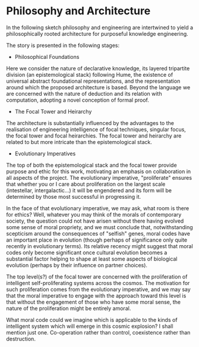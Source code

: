 # Philosophy and Architecture

In the following sketch philosophy and engineering are intertwined to yield a philosophically rooted architecture for purposeful knowledge engineering.

The story is presented in the following stages:

* Philosophical Foundations

Here we consider the nature of declarative knowledge, its layered tripartite division (an epistemological stack) following Hume, the existence of universal abstract foundational representations, and the representation around which the proposed architecture is based.
Beyond the language we are concerned with the nature of deduction and its relation with computation, adopting a novel conception of formal proof.

* The Focal Tower and Heirarchy

The architecture is substantially influenced by the advantages to the realisation of engineering intelligence of focal techniques, singular focus, the focal tower and focal heirarchies.
The focal tower and heirarchy are related to but more intricate than the epistemological stack.

* Evolutionary Imperatives

The top of both the epistemological stack and the focal tower provide purpose and ethic for this work, motivating an emphasis on collaboration in all aspects of the project.
The evolutionary imperative, "proliferate" ensures that whether you or I care about proliferation on the largest scale (intestellar, intergalactic...) it will be engendered and its form will be determined by those most successful in progressing it.

In the face of that evolutionary imperative, we may ask, what room is there for ethics?
Well, whatever you may think of the morals of contemporary society, the question could not have arisen without there having evolved some sense of moral propriety, and we must conclude that, notwithstanding scepticism around the consequences of "selfish" genes, moral codes have an important place in evolution (though perhaps of significance only quite recently in evolutionary terms).
Its relative recency might suggest that moral codes only become significant once cultural evolution becomes a substantial factor helping to shape at least some aspects of biological evolution (perhaps by their influence on partner choices).

The top level(s?) of the focal tower are concerned with the proliferation of intelligent self-proliferating systems across the cosmos.
The motivation for such proliferation comes from the evolutionary imperative, and we may say that the moral imperative to engage with the approach toward this level is that without the engagement of those who have some moral sense, the nature of the proliferation might be entirely amoral.

What moral code could we imagine which is applicable to the kinds of intelligent system which will emerge in this cosmic explosion?
I shall mention just one.
Co-operation rather than control, coexistence rather than destruction.

